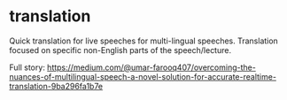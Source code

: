 # translation
Quick translation for live speeches for multi-lingual speeches. Translation focused on specific non-English parts of the speech/lecture.

Full story:
https://medium.com/@umar-farooq407/overcoming-the-nuances-of-multilingual-speech-a-novel-solution-for-accurate-realtime-translation-9ba296fa1b7e
